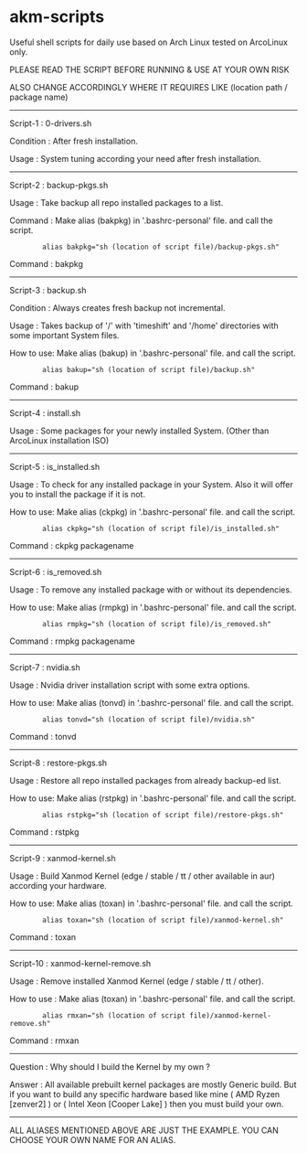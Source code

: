 # akm-scripts

Useful shell scripts for daily use based on Arch Linux tested on ArcoLinux only.

PLEASE READ THE SCRIPT BEFORE RUNNING & USE AT YOUR OWN RISK

ALSO CHANGE ACCORDINGLY WHERE IT REQUIRES LIKE (location path / package name)

-----------------------------------------------------------------------------------------

Script-1  : 0-drivers.sh

Condition : After fresh installation.

Usage     : System tuning according your need after fresh installation.

-----------------------------------------------------------------------------------------

Script-2  : backup-pkgs.sh

Usage     : Take backup all repo installed packages to a list.

Command   : Make alias (bakpkg) in '.bashrc-personal' file. and call the script.

            alias bakpkg="sh (location of script file)/backup-pkgs.sh"

Command   : bakpkg

-----------------------------------------------------------------------------------------

Script-3  : backup.sh

Condition : Always creates fresh backup not incremental.

Usage     : Takes backup of '/' with 'timeshift' and
            '/home' directories with some important System files.

How to use: Make alias (bakup) in '.bashrc-personal' file. and call the script.

            alias bakup="sh (location of script file)/backup.sh"

Command   : bakup

-----------------------------------------------------------------------------------------

Script-4  : install.sh

Usage     : Some packages for your newly installed System. (Other than ArcoLinux installation ISO)

-----------------------------------------------------------------------------------------

Script-5  : is_installed.sh

Usage     : To check for any installed package in your System. Also it will offer you
            to install the package if it is not.

How to use: Make alias (ckpkg) in '.bashrc-personal' file. and call the script.

            alias ckpkg="sh (location of script file)/is_installed.sh"

Command   : ckpkg packagename

-----------------------------------------------------------------------------------------

Script-6  : is_removed.sh

Usage     : To remove any installed package with or without its dependencies.

How to use: Make alias (rmpkg) in '.bashrc-personal' file. and call the script.

            alias rmpkg="sh (location of script file)/is_removed.sh"

Command   : rmpkg packagename

-----------------------------------------------------------------------------------------

Script-7  : nvidia.sh

Usage     : Nvidia driver installation script with some extra options.

How to use: Make alias (tonvd) in '.bashrc-personal' file. and call the script.

            alias tonvd="sh (location of script file)/nvidia.sh"

Command   : tonvd

-----------------------------------------------------------------------------------------

Script-8  : restore-pkgs.sh

Usage     : Restore all repo installed packages from already backup-ed list.

How to use: Make alias (rstpkg) in '.bashrc-personal' file. and call the script.

            alias rstpkg="sh (location of script file)/restore-pkgs.sh"

Command   : rstpkg

-----------------------------------------------------------------------------------------

Script-9  : xanmod-kernel.sh

Usage     : Build Xanmod Kernel (edge / stable / tt / other available in aur) according
            your hardware.

How to use: Make alias (toxan) in '.bashrc-personal' file. and call the script.

            alias toxan="sh (location of script file)/xanmod-kernel.sh"

Command   : toxan


-----------------------------------------------------------------------------------------

Script-10  : xanmod-kernel-remove.sh

Usage      : Remove installed Xanmod Kernel (edge / stable / tt / other).

How to use : Make alias (toxan) in '.bashrc-personal' file. and call the script.

            alias rmxan="sh (location of script file)/xanmod-kernel-remove.sh"

Command    : rmxan

-----------------------------------------------------------------------------------------

Question  : Why should I build the Kernel by my own ?

Answer    : All available prebuilt kernel packages are mostly Generic build. But if you
            want to build any specific hardware based like mine ( AMD Ryzen [zenver2] )
            or ( Intel Xeon [Cooper Lake] ) then you must build
            your own.

-----------------------------------------------------------------------------------------

ALL ALIASES MENTIONED ABOVE ARE JUST THE EXAMPLE. YOU CAN CHOOSE YOUR OWN NAME FOR AN ALIAS.

